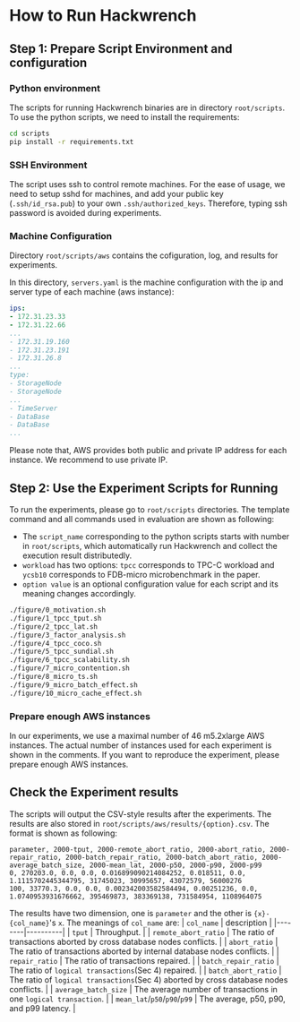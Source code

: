 # How to Run Hackwrench

## Step 1: Prepare Script Environment and configuration

### Python environment

The scripts for running Hackwrench binaries are in directory `root/scripts`. To use the python scripts, we need to install the requirements:

```bash
cd scripts
pip install -r requirements.txt
```

### SSH Environment

The script uses ssh to control remote machines. For the ease of usage, we need to setup sshd for machines, and add your public key (`.ssh/id_rsa.pub`) to your own `.ssh/authorized_keys`. Therefore, typing ssh password is avoided during experiments.

### Machine Configuration

Directory `root/scripts/aws` contains the cofiguration, log, and results for experiments.

In this directory, `servers.yaml` is the machine configuration with the ip and server type of each machine (aws instance):

```yaml
ips:
- 172.31.23.33
- 172.31.22.66
...
- 172.31.19.160
- 172.31.23.191
- 172.31.26.8
...
type:
- StorageNode
- StorageNode
...
- TimeServer
- DataBase
- DataBase
...
```

Please note that, AWS provides both public and private IP address for each instance. We recommend to use private IP. 

## Step 2: Use the Experiment Scripts for Running 

To run the experiments, please go to `root/scripts` directories. The template command and all commands used in evaluation are shown as following:
* The `script_name` corresponding to the python scripts starts with number in `root/scripts`, which automatically run Hackwrench and collect the execution result distributedly.
* `workload` has two options: `tpcc` corresponds to TPC-C workload and `ycsb10` corresponds to FDB-micro microbenchmark in the paper.
* `option value` is an optional configuration value for each script and its meaning changes accordingly.

```bash
./figure/0_motivation.sh
./figure/1_tpcc_tput.sh
./figure/2_tpcc_lat.sh
./figure/3_factor_analysis.sh
./figure/4_tpcc_coco.sh
./figure/5_tpcc_sundial.sh
./figure/6_tpcc_scalability.sh
./figure/7_micro_contention.sh
./figure/8_micro_ts.sh
./figure/9_micro_batch_effect.sh
./figure/10_micro_cache_effect.sh
```
### Prepare enough AWS instances

In our experiments, we use a maximal number of 46 m5.2xlarge AWS instances. 
The actual number of instances used for each experiment is shown in the comments.
If you want to reproduce the experiment, please prepare enough AWS instances.

## Check the Experiment results

The scripts will output the CSV-style results after the experiments. The results are also stored in `root/scripts/aws/results/{option}.csv`. The format is shown as following:
```
parameter, 2000-tput, 2000-remote_abort_ratio, 2000-abort_ratio, 2000-repair_ratio, 2000-batch_repair_ratio, 2000-batch_abort_ratio, 2000-average_batch_size, 2000-mean_lat, 2000-p50, 2000-p90, 2000-p99
0, 270203.0, 0.0, 0.0, 0.016899090214084252, 0.018511, 0.0, 1.1115702445344795, 31745023, 30995657, 43072579, 56000276
100, 33770.3, 0.0, 0.0, 0.002342003582584494, 0.00251236, 0.0, 1.0740953931676662, 395469873, 383369138, 731584954, 1108964075
```

The results have two dimension, one is `parameter` and the other is `{x}-{col_name}`'s `x`. The meanings of  `col_name` are:
| `col_name` | description  |
|--------|----------|
| `tput` | Throughput.  |
| `remote_abort_ratio` | The ratio of transactions aborted by cross database nodes conflicts. |
| `abort_ratio` | The ratio of transactions aborted by internal database nodes conflicts. |
| `repair_ratio` | The ratio of transactions repaired. |
| `batch_repair_ratio` | The ratio of `logical transactions`(Sec 4) repaired. |
| `batch_abort_ratio` | The ratio of `logical transactions`(Sec 4) aborted by cross database nodes conflicts. |
| `average_batch_size` | The average number of transactions in one `logical transaction`. |
| `mean_lat`/`p50`/`p90`/`p99` | The average, p50, p90, and p99 latency. |








